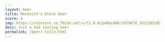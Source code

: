 ```yaml
---
layout: beer
title: Monteith's black beer
score: 4
img: https://scontent.xx.fbcdn.net/v/t1.0-0/p480x480/1979678_10153053851808745_6926811721676931401_n.jpg?oh=dbad831168e5bc05f82509ad955ea036&oe=591505B8
desc: Just a bad tasting beer
permalink: /beer/:title.html
---
```

